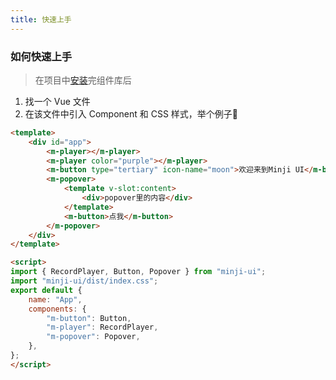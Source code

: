 ```yaml
---
title: 快速上手
---
```

### 如何快速上手
> 在项目中[安装](/guide/usage)完组件库后
1. 找一个 Vue 文件
2. 在该文件中引入 Component 和 CSS 样式，举个例子🌰
```html
<template>
	<div id="app">
		<m-player></m-player>
        <m-player color="purple"></m-player>
		<m-button type="tertiary" icon-name="moon">欢迎来到Minji UI</m-button>
		<m-popover>
			<template v-slot:content>
				<div>popover里的内容</div>
			</template>
			<m-button>点我</m-button>
		</m-popover>
	</div>
</template>

<script>
import { RecordPlayer, Button, Popover } from "minji-ui";
import "minji-ui/dist/index.css";
export default {
	name: "App",
	components: {
		"m-button": Button,
		"m-player": RecordPlayer,
		"m-popover": Popover,
	},
};
</script>
```